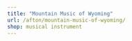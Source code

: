```yaml
---
title: "Mountain Music of Wyoming"
url: /afton/mountain-music-of-wyoming/
shop: musical instrument
---
```

